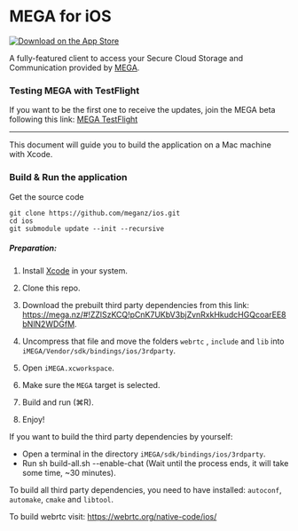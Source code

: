 MEGA for iOS
===============

[![Download on the App Store](https://linkmaker.itunes.apple.com/en-us/badge-lrg.svg?releaseDate=2013-11-26&kind=iossoftware&bubble=ios_apps)](https://apps.apple.com/app/mega/id706857885?mt=8)

A fully-featured client to access your Secure Cloud Storage and Communication provided by [MEGA](https://mega.nz).

### Testing MEGA with TestFlight

If you want to be the first one to receive the updates, join the MEGA beta following this link: [MEGA TestFlight](https://testflight.apple.com/join/4x1P5Tnx)

---

This document will guide you to build the application on a Mac machine with Xcode.

### Build & Run the application

Get the source code

```
git clone https://github.com/meganz/ios.git
cd ios
git submodule update --init --recursive
```

##### Preparation:
1. Install [Xcode](https://itunes.apple.com/app/xcode/id497799835?mt=12) in your system.

2. Clone this repo.

3. Download the prebuilt third party dependencies from this link: https://mega.nz/#!ZZlSzKCQ!pCnK7UKbV3bjZvnRxkHkudcHGQcoarEE8bNlN2WDGfM.

4. Uncompress that file and move the folders `webrtc` , `include` and `lib` into `iMEGA/Vendor/sdk/bindings/ios/3rdparty`.

5. Open `iMEGA.xcworkspace`.

6. Make sure the `MEGA` target is selected.

7. Build and run (⌘R).

8. Enjoy!

If you want to build the third party dependencies by yourself: 
- Open a terminal in the directory `iMEGA/sdk/bindings/ios/3rdparty`. 
- Run sh build-all.sh --enable-chat (Wait until the process ends, it will take some time, ~30 minutes). 

To build all third party dependencies, you need to have installed: `autoconf`, `automake`, `cmake` and `libtool`. 

To build webrtc visit: https://webrtc.org/native-code/ios/
